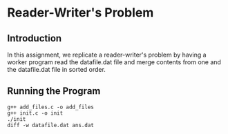# Reader-Writer's Problem

## Introduction
In this assignment, we replicate a reader-writer's problem by having a worker program read the datafile.dat file and merge contents from one and the datafile.dat file in sorted order.

## Running the Program
```
g++ add_files.c -o add_files
g++ init.c -o init
./init
diff -w datafile.dat ans.dat
```
